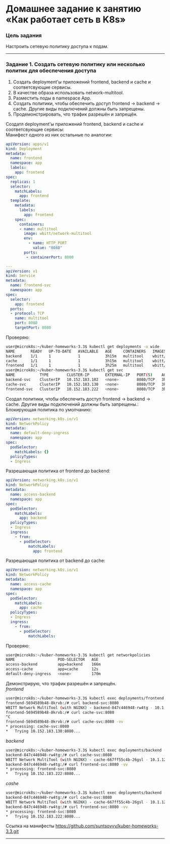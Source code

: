 # Домашнее задание к занятию «Как работает сеть в K8s»

### Цель задания

Настроить сетевую политику доступа к подам.

-----

### Задание 1. Создать сетевую политику или несколько политик для обеспечения доступа

1. Создать deployment'ы приложений frontend, backend и cache и соответсвующие сервисы.
2. В качестве образа использовать network-multitool.
3. Разместить поды в namespace App.
4. Создать политики, чтобы обеспечить доступ frontend -> backend -> cache. Другие виды подключений должны быть запрещены.
5. Продемонстрировать, что трафик разрешён и запрещён.


Создатл deployment'ы приложений frontend, backend и cache и соответсвующие сервисы:   
Манифест одного из них остальные по аналогии:
```yaml
apiVersion: apps/v1
kind: Deployment
metadata:
  name: frontend
  namespace: app
  labels:
    app: frontend
spec:
  replicas: 1
  selector:
    matchLabels:
      app: frontend
  template:
    metadata:
      labels:
        app: frontend
    spec:
      containers:
      - name: multitool
        image: wbitt/network-multitool
        env:
          - name: HTTP_PORT
            value: "8080"
        ports:
         - containerPort: 8080

---
apiVersion: v1
kind: Service
metadata:
  name: frontend-svc
  namespace: app
spec:  
  selector:
    app: frontend
  ports:
  - protocol: TCP
    name: multitool
    port: 8080
    targetPort: 8080


```
Проверяю:
```bash
user@microk8s:~/kuber-homeworks-3.3$ kubectl get deployments -o wide
NAME       READY   UP-TO-DATE   AVAILABLE   AGE     CONTAINERS   IMAGES                    SELECTOR
backend    1/1     1            1           3h15m   multitool    wbitt/network-multitool   app=backend
cache      1/1     1            1           3h15m   multitool    wbitt/network-multitool   app=cache
frontend   1/1     1            1           3h25m   multitool    wbitt/network-multitool   app=frontend
user@microk8s:~/kuber-homeworks-3.3$ kubectl get svc
NAME           TYPE        CLUSTER-IP       EXTERNAL-IP   PORT(S)    AGE
backend-svc    ClusterIP   10.152.183.102   <none>        8080/TCP   3h19m
cache-svc      ClusterIP   10.152.183.130   <none>        8080/TCP   3h18m
frontend-svc   ClusterIP   10.152.183.222   <none>        8080/TCP   3h20m
```


Создал политики, чтобы обеспечить доступ frontend -> backend -> cache. Другие виды подключений должны быть запрещены.:   
Блокирующая политика по умолчанию:
```yaml
apiVersion: networking.k8s.io/v1
kind: NetworkPolicy
metadata:
  name: default-deny-ingress
  namespace: app
spec:
  podSelector:
    matchLabels: {}
  policyTypes:
  - Ingress
```
Разрешающая политика от frontend до backend:
```yaml
apiVersion: networking.k8s.io/v1
kind: NetworkPolicy
metadata:
  name: access-backend
  namespace: app
spec:
  podSelector:
    matchLabels:
      app: backend
  policyTypes:
  - Ingress
  ingress:
    - from:
      - podSelector:
          matchLabels:
            app: frontend 
```
Разрешающая политика от backend до cache:
```yaml
apiVersion: networking.k8s.io/v1
kind: NetworkPolicy
metadata:
  name: access-cache
  namespace: app
spec:
  podSelector:
    matchLabels:
      app: cache  
  policyTypes:
  - Ingress    
  ingress:
    - from:
      - podSelector:
          matchLabels:
```
Проверяю:
```bash
user@microk8s:~/kuber-homeworks-3.3$ kubectl get networkpolicies
NAME                   POD-SELECTOR   AGE
access-backend         app=backend    166m
access-cache           app=cache      12s
default-deny-ingress   <none>         170m
```

Демонстрирую, что трафик разрешён и запрещён.   
_frontend_
```bash
user@microk8s:~/kuber-homeworks-3.3$ kubectl exec deployments/frontend -it -- bash
frontend-5694589b48-8krvb:/# curl backend-svc:8080
WBITT Network MultiTool (with NGINX) - backend-847c446948-rw4tg - 10.1.128.250 - HTTP: 8080 , HTTPS: 443 . (Formerly praqma/network-multitool)
frontend-5694589b48-8krvb:/# curl cache-svc:8080
^C
frontend-5694589b48-8krvb:/# curl cache-svc:8080 -vv
* processing: cache-svc:8080
*   Trying 10.152.183.130:8080...
```
_backend_
```bash
user@microk8s:~/kuber-homeworks-3.3$ kubectl exec deployments/backend -it -- bash
backend-847c446948-rw4tg:/# curl cache-svc:8080 
WBITT Network MultiTool (with NGINX) - cache-667ff55c4b-26gsl - 10.1.128.251 - HTTP: 8080 , HTTPS: 443 . (Formerly praqma/network-multitool)
backend-847c446948-rw4tg:/# curl frontend-svc:8080 -vv
* processing: frontend-svc:8080
*   Trying 10.152.183.222:8080...

```
_cashe_
```bash
user@microk8s:~/kuber-homeworks-3.3$ kubectl exec deployments/backend -it -- bash
backend-847c446948-rw4tg:/# curl cache-svc:8080 
WBITT Network MultiTool (with NGINX) - cache-667ff55c4b-26gsl - 10.1.128.251 - HTTP: 8080 , HTTPS: 443 . (Formerly praqma/network-multitool)
backend-847c446948-rw4tg:/# curl frontend-svc:8080 -vv
* processing: frontend-svc:8080
*   Trying 10.152.183.222:8080...
```

Ссылка на манифесты https://github.com/suntsovvv/kuber-homeworks-3.3.git

------
